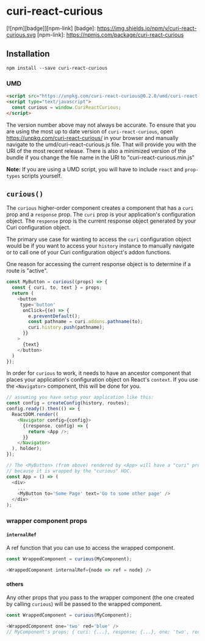 # curi-react-curious

[![npm][badge]][npm-link]
[badge]: https://img.shields.io/npm/v/curi-react-curious.svg
[npm-link]: https://npmjs.com/package/curi-react-curious

## Installation

```
npm install --save curi-react-curious
```

### UMD

```html
<script src="https://unpkg.com/curi-react-curious@0.2.0/umd/curi-react-curious.js"></script>
<script type="text/javascript">
  const curious = window.CuriReactCurious;
</script>
```

The version number above may not always be accurate. To ensure that you are using the most
up to date version of `curi-react-curious`, open https://unpkg.com/curi-react-curious/ in your
browser and manually navigate to the umd/curi-react-curious.js file. That will provide you
with the URI of the most recent release. There is also a minimized version of the bundle
if you change the file name in the URI to "curi-react-curious.min.js"

**Note:** If you are using a UMD script, you will have to include `react` and `prop-types` scripts yourself.

## `curious()`

The `curious` higher-order component creates a component that has a `curi` prop and a `response` prop. The `curi` prop is your application's configuration object. The `response` prop is the current response object generated by your Curi configuration object.

The primary use case for wanting to access the `curi` configuration object would be if you want to access your `history` instance to manually navigate or to call one of your Curi configuration object's addon functions.

One reason for accessing the current response object is to determine if a route is "active".

```js
const MyButton = curious((props) => {
  const { curi, to, text } = props;
  return (
    <button
     type='button'
      onClick={(e) => {
        e.preventDefault();
        const pathname = curi.addons.pathname(to);
        curi.history.push(pathname);
      }}
    >
      {text}
    </button>
  )
});
```

In order for `curious` to work, it needs to have an ancestor component that places your application's configuration object on React's `context`. If you use the `<Navigator>` component, this will be done for you.

```js
// assuming you have setup your application like this:
const config = createConfig(history, routes);
config.ready().then(() => {
  ReactDOM.render((
    <Navigator config={config}>
      {(response, config) => {
        return <App />;
      }}
    </Navigator>
  ), holder);
});

// The <MyButton> (from above) rendered by <App> will have a "curi" prop
// because it is wrapped by the "curious" HOC.
const App = () => (
  <div>
    ...
    <MyButton to='Some Page' text='Go to some other page' />
  </div>
);
```

### wrapper component props

#### `internalRef`

A ref function that you can use to access the wrapped component.

```js
const WrappedComponent = curious(MyComponent);

<WrappedComponent internalRef={node => ref = node} />
```

#### others

Any other props that you pass to the wrapper component (the one created by calling `curious`) will be passed to the wrapped component.

```js
const WrappedComponent = curious(MyComponent);

<WrappedComponent one='two' red='blue' />
// MyComponent's props: { curi: {...}, response: {...}, one: 'two', red: 'blue' }
```

